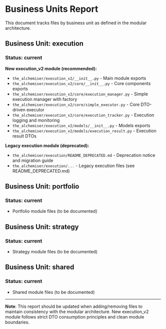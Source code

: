 # Business Units Report

This document tracks files by business unit as defined in the modular architecture.

## Business Unit: execution

### Status: current

**New execution_v2 module (recommended):**
- `the_alchemiser/execution_v2/__init__.py` - Main module exports
- `the_alchemiser/execution_v2/core/__init__.py` - Core components exports  
- `the_alchemiser/execution_v2/core/execution_manager.py` - Simple execution manager with factory
- `the_alchemiser/execution_v2/core/simple_executor.py` - Core DTO-driven executor
- `the_alchemiser/execution_v2/core/execution_tracker.py` - Execution logging and monitoring
- `the_alchemiser/execution_v2/models/__init__.py` - Models exports
- `the_alchemiser/execution_v2/models/execution_result.py` - Execution result DTOs

**Legacy execution module (deprecated):**
- `the_alchemiser/execution/README_DEPRECATED.md` - Deprecation notice and migration guide
- `the_alchemiser/execution/...` - Legacy execution files (see README_DEPRECATED.md)

## Business Unit: portfolio

### Status: current
- Portfolio module files (to be documented)

## Business Unit: strategy  

### Status: current
- Strategy module files (to be documented)

## Business Unit: shared

### Status: current
- Shared module files (to be documented)

---

**Note**: This report should be updated when adding/removing files to maintain consistency with the modular architecture. New execution_v2 module follows strict DTO consumption principles and clean module boundaries.